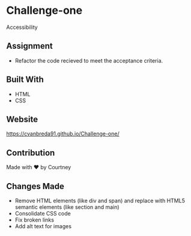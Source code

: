 # Challenge-one
Accessibility

## Assignment
* Refactor the code recieved to meet the acceptance criteria.

## Built With
* HTML
* CSS

## Website
https://cvanbreda91.github.io/Challenge-one/

## Contribution
Made with ❤️ by Courtney

## Changes Made
* Remove HTML elements (like div and span) and replace with HTML5 semantic elements (like section and main)
* Consolidate CSS code
* Fix broken links
* Add alt text for images